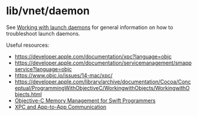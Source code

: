 # lib/vnet/daemon

See [Working with launch
daemons](../../../build.assets/macos/tshdev/README.md#working-with-launch-daemons) for general
information on how to troubleshoot launch daemons.

Useful resources:

* https://developer.apple.com/documentation/xpc?language=objc
* https://developer.apple.com/documentation/servicemanagement/smappservice?language=objc
* https://www.objc.io/issues/14-mac/xpc/
* https://developer.apple.com/library/archive/documentation/Cocoa/Conceptual/ProgrammingWithObjectiveC/WorkingwithObjects/WorkingwithObjects.html
* [Objective-C Memory Management for Swift Programmers](https://developer.apple.com/forums/thread/716261)
* [XPC and App-to-App Communication](https://developer.apple.com/forums/thread/715338)
